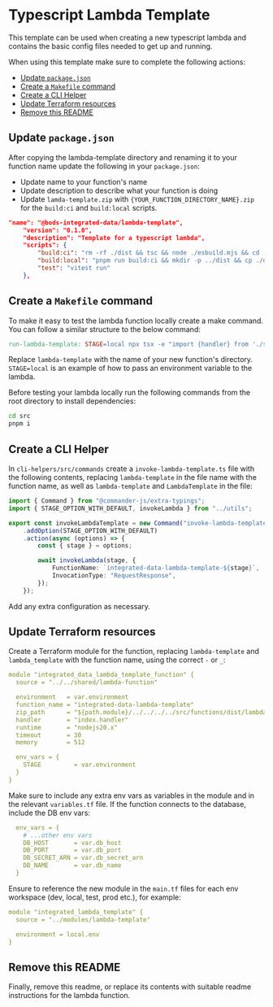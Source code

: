 # Typescript Lambda Template

This template can be used when creating a new typescript lambda and contains the basic config files needed to get up and
running.

When using this template make sure to complete the following actions:

- [Update `package.json`](#update-packagejson)
- [Create a `Makefile` command](#create-a-makefile-command)
- [Create a CLI Helper](#create-a-cli-helper)
- [Update Terraform resources](#update-terraform-resources)
- [Remove this README](#remove-this-readme)

## Update `package.json`

After copying the lambda-template directory and renaming it to your function name update the following in your `package.json`:

- Update name to your function's name
- Update description to describe what your function is doing
- Update `lamda-template.zip` with `{YOUR_FUNCTION_DIRECTORY_NAME}.zip` for the `build:ci` and `build:local` scripts.

```JSON
"name": "@bods-integrated-data/lambda-template",
    "version": "0.1.0",
    "description": "Template for a typescript lambda",
    "scripts": {
        "build:ci": "rm -rf ./dist && tsc && node ./esbuild.mjs && cd ./dist && zip -rq ./lambda-template.zip .",
        "build:local": "pnpm run build:ci && mkdir -p ../dist && cp ./dist/lambda-template.zip ../dist",
        "test": "vitest run"
    },
```

## Create a `Makefile` command

To make it easy to test the lambda function locally create a make command. You can follow a similar structure to
the below command:

```makefile
run-lambda-template: STAGE=local npx tsx -e "import {handler} from './src/functions/lambda-template'; handler().catch(e => console.error(e))"
```

Replace `lambda-template` with the name of your new function's directory. `STAGE=local` is an example of how to pass an environment variable to the lambda.

Before testing your lambda locally run the following commands from the root directory to install dependencies:

```bash
cd src
pnpm i
```

## Create a CLI Helper

In `cli-helpers/src/commands` create a `invoke-lambda-template.ts` file with the following contents, replacing `lambda-template` in the file name with the
function name, as well as `lambda-template` and `LambdaTemplate` in the file:

```typescript
import { Command } from "@commander-js/extra-typings";
import { STAGE_OPTION_WITH_DEFAULT, invokeLambda } from "../utils";

export const invokeLambdaTemplate = new Command("invoke-lambda-template")
    .addOption(STAGE_OPTION_WITH_DEFAULT)
    .action(async (options) => {
        const { stage } = options;

        await invokeLambda(stage, {
            FunctionName: `integrated-data-lambda-template-${stage}`,
            InvocationType: "RequestResponse",
        });
    });
```

Add any extra configuration as necessary.

## Update Terraform resources

Create a Terraform module for the function, replacing `lambda-template` and `lambda_template` with the function name, using the correct `-` or `_`:

```yaml
module "integrated_data_lambda_template_function" {
  source = "../../shared/lambda-function"

  environment   = var.environment
  function_name = "integrated-data-lambda-template"
  zip_path      = "${path.module}/../../../../src/functions/dist/lambda-template.zip"
  handler       = "index.handler"
  runtime       = "nodejs20.x"
  timeout       = 30
  memory        = 512

  env_vars = {
    STAGE         = var.environment
  }
}
```

Make sure to include any extra env vars as variables in the module and in the relevant `variables.tf` file.
If the function connects to the database, include the DB env vars:

```yaml
  env_vars = {
    # ...other env vars
    DB_HOST       = var.db_host
    DB_PORT       = var.db_port
    DB_SECRET_ARN = var.db_secret_arn
    DB_NAME       = var.db_name
  }
```

Ensure to reference the new module in the `main.tf` files for each env workspace (dev, local, test, prod etc.), for example:

```yaml
module "integrated_lambda_template" {
  source = "../modules/lambda-template"

  environment = local.env
}
```

## Remove this README

Finally, remove this readme, or replace its contents with suitable readme instructions for the lambda function.
